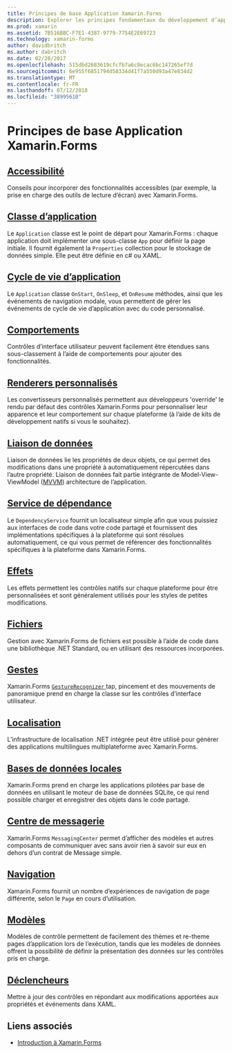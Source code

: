 ```yaml
---
title: Principes de base Application Xamarin.Forms
description: Explorer les principes fondamentaux du développement d’applications Xamarin.Forms, y compris tous les concepts principaux requis via à finitions telles que l’accessibilité et la localisation.
ms.prod: xamarin
ms.assetid: 7B516BBC-F7E1-4387-9779-7754E2E69723
ms.technology: xamarin-forms
author: davidbritch
ms.author: dabritch
ms.date: 02/28/2017
ms.openlocfilehash: 515dbd2683619cfcfb7a6c8ecac6bc147265ef7d
ms.sourcegitcommit: 6e955f6851794d58334d41f7a550d93a47e834d2
ms.translationtype: MT
ms.contentlocale: fr-FR
ms.lasthandoff: 07/12/2018
ms.locfileid: "38995610"
---
```

# <a name="xamarinforms-application-fundamentals"></a>Principes de base Application Xamarin.Forms

## <a name="accessibilityaccessibilityindexmd"></a>[Accessibilité](accessibility/index.md)

Conseils pour incorporer des fonctionnalités accessibles (par exemple, la prise en charge des outils de lecture d’écran) avec Xamarin.Forms.

## <a name="app-classapplication-classmd"></a>[Classe d’application](application-class.md)

Le `Application` classe est le point de départ pour Xamarin.Forms : chaque application doit implémenter une sous-classe `App` pour définir la page initiale. Il fournit également la `Properties` collection pour le stockage de données simple. Elle peut être définie en c# ou XAML.

## <a name="app-lifecycleapp-lifecyclemd"></a>[Cycle de vie d’application](app-lifecycle.md)

Le `Application` classe `OnStart`, `OnSleep`, et `OnResume` méthodes, ainsi que les événements de navigation modale, vous permettent de gérer les événements de cycle de vie d’application avec du code personnalisé.

## <a name="behaviorsbehaviorsindexmd"></a>[Comportements](behaviors/index.md)

Contrôles d’interface utilisateur peuvent facilement être étendues sans sous-classement à l’aide de comportements pour ajouter des fonctionnalités.

## <a name="custom-rendererscustom-rendererindexmd"></a>[Renderers personnalisés](custom-renderer/index.md)

Les convertisseurs personnalisés permettent aux développeurs 'override' le rendu par défaut des contrôles Xamarin.Forms pour personnaliser leur apparence et leur comportement sur chaque plateforme (à l’aide de kits de développement natifs si vous le souhaitez).

## <a name="data-bindingdata-bindingindexmd"></a>[Liaison de données](data-binding/index.md)

Liaison de données lie les propriétés de deux objets, ce qui permet des modifications dans une propriété à automatiquement répercutées dans l’autre propriété. Liaison de données fait partie intégrante de Model-View-ViewModel ([MVVM](~/xamarin-forms/enterprise-application-patterns/mvvm.md)) architecture de l’application.

## <a name="dependency-servicedependency-serviceindexmd"></a>[Service de dépendance](dependency-service/index.md)

Le `DependencyService` fournit un localisateur simple afin que vous puissiez aux interfaces de code dans votre code partagé et fournissent des implémentations spécifiques à la plateforme qui sont résolues automatiquement, ce qui vous permet de référencer des fonctionnalités spécifiques à la plateforme dans Xamarin.Forms.

## <a name="effectseffectsindexmd"></a>[Effets](effects/index.md)

Les effets permettent les contrôles natifs sur chaque plateforme pour être personnalisées et sont généralement utilisés pour les styles de petites modifications.

## <a name="filesfilesmd"></a>[Fichiers](files.md)

Gestion avec Xamarin.Forms de fichiers est possible à l’aide de code dans une bibliothèque .NET Standard, ou en utilisant des ressources incorporées.

## <a name="gesturesgesturesindexmd"></a>[Gestes](gestures/index.md)

Xamarin.Forms [ `GestureRecognizer` ](xref:Xamarin.Forms.GestureRecognizer) tap, pincement et des mouvements de panoramique prend en charge la classe sur les contrôles d’interface utilisateur.

## <a name="localizationlocalizationindexmd"></a>[Localisation](localization/index.md)

L’infrastructure de localisation .NET intégrée peut être utilisé pour générer des applications multilingues multiplateforme avec Xamarin.Forms.

## <a name="local-databasesdatabasesmd"></a>[Bases de données locales](databases.md)

Xamarin.Forms prend en charge les applications pilotées par base de données en utilisant le moteur de base de données SQLite, ce qui rend possible charger et enregistrer des objets dans le code partagé.

## <a name="messaging-centermessaging-centermd"></a>[Centre de messagerie](messaging-center.md)

Xamarin.Forms `MessagingCenter` permet d’afficher des modèles et autres composants de communiquer avec sans avoir rien à savoir sur eux en dehors d’un contrat de Message simple.

## <a name="navigationnavigationindexmd"></a>[Navigation](navigation/index.md)

Xamarin.Forms fournit un nombre d’expériences de navigation de page différente, selon le `Page` en cours d’utilisation.

## <a name="templatestemplatesindexmd"></a>[Modèles](templates/index.md)

Modèles de contrôle permettent de facilement des thèmes et re-theme pages d’application lors de l’exécution, tandis que les modèles de données offrent la possibilité de définir la présentation des données sur les contrôles pris en charge.

## <a name="triggerstriggersmd"></a>[Déclencheurs](triggers.md)

Mettre à jour des contrôles en répondant aux modifications apportées aux propriétés et événements dans XAML.


## <a name="related-links"></a>Liens associés

- [Introduction à Xamarin.Forms](~/xamarin-forms/get-started/introduction-to-xamarin-forms.md)
